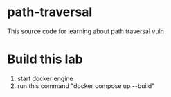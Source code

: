 # path-traversal
This source code for learning about path traversal vuln

# Build this lab
1. start docker engine
2. run this command "docker compose up --build"
